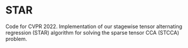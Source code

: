 # STAR
Code for CVPR 2022. Implementation of our stagewise tensor alternating regression (STAR) algorithm for solving the sparse tensor CCA (STCCA) problem.
